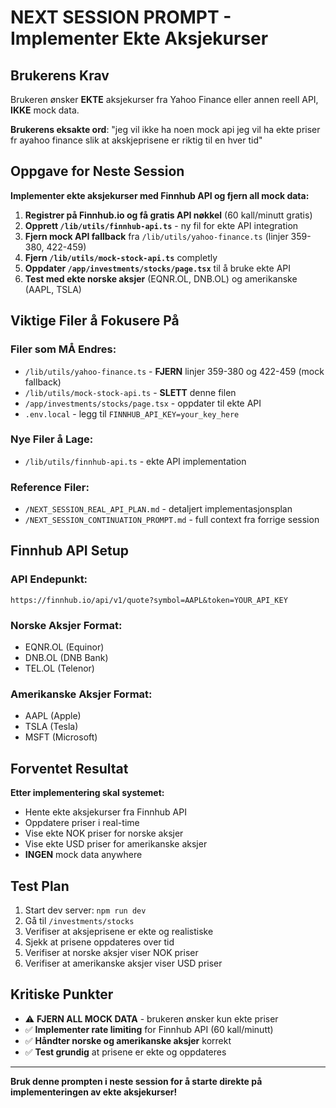 # NEXT SESSION PROMPT - Implementer Ekte Aksjekurser

## Brukerens Krav
Brukeren ønsker **EKTE** aksjekurser fra Yahoo Finance eller annen reell API, **IKKE** mock data.

**Brukerens eksakte ord**: "jeg vil ikke ha noen mock api jeg vil ha ekte priser fr ayahoo finance slik at akskjeprisene er riktig til en hver tid"

## Oppgave for Neste Session

**Implementer ekte aksjekurser med Finnhub API og fjern all mock data:**

1. **Registrer på Finnhub.io og få gratis API nøkkel** (60 kall/minutt gratis)
2. **Opprett `/lib/utils/finnhub-api.ts`** - ny fil for ekte API integration
3. **Fjern mock API fallback** fra `/lib/utils/yahoo-finance.ts` (linjer 359-380, 422-459)
4. **Fjern `/lib/utils/mock-stock-api.ts`** completly
5. **Oppdater `/app/investments/stocks/page.tsx`** til å bruke ekte API
6. **Test med ekte norske aksjer** (EQNR.OL, DNB.OL) og amerikanske (AAPL, TSLA)

## Viktige Filer å Fokusere På

### Filer som MÅ Endres:
- `/lib/utils/yahoo-finance.ts` - **FJERN** linjer 359-380 og 422-459 (mock fallback)
- `/lib/utils/mock-stock-api.ts` - **SLETT** denne filen
- `/app/investments/stocks/page.tsx` - oppdater til ekte API
- `.env.local` - legg til `FINNHUB_API_KEY=your_key_here`

### Nye Filer å Lage:
- `/lib/utils/finnhub-api.ts` - ekte API implementation

### Reference Filer:
- `/NEXT_SESSION_REAL_API_PLAN.md` - detaljert implementasjonsplan
- `/NEXT_SESSION_CONTINUATION_PROMPT.md` - full context fra forrige session

## Finnhub API Setup

### API Endepunkt:
```
https://finnhub.io/api/v1/quote?symbol=AAPL&token=YOUR_API_KEY
```

### Norske Aksjer Format:
- EQNR.OL (Equinor)
- DNB.OL (DNB Bank)
- TEL.OL (Telenor)

### Amerikanske Aksjer Format:
- AAPL (Apple)
- TSLA (Tesla)
- MSFT (Microsoft)

## Forventet Resultat

**Etter implementering skal systemet:**
- Hente ekte aksjekurser fra Finnhub API
- Oppdatere priser i real-time
- Vise ekte NOK priser for norske aksjer
- Vise ekte USD priser for amerikanske aksjer
- **INGEN** mock data anywhere

## Test Plan

1. Start dev server: `npm run dev`
2. Gå til `/investments/stocks`
3. Verifiser at aksjeprisene er ekte og realistiske
4. Sjekk at prisene oppdateres over tid
5. Verifiser at norske aksjer viser NOK priser
6. Verifiser at amerikanske aksjer viser USD priser

## Kritiske Punkter

- ⚠️ **FJERN ALL MOCK DATA** - brukeren ønsker kun ekte priser
- ✅ **Implementer rate limiting** for Finnhub API (60 kall/minutt)
- ✅ **Håndter norske og amerikanske aksjer** korrekt
- ✅ **Test grundig** at prisene er ekte og oppdateres

---

**Bruk denne prompten i neste session for å starte direkte på implementeringen av ekte aksjekurser!**